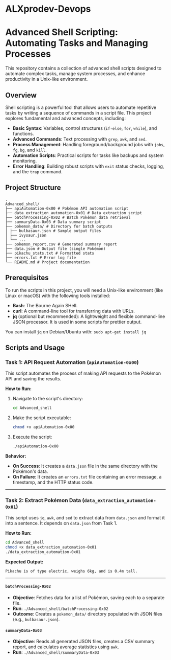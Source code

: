 # ALXprodev-Devops

# Advanced Shell Scripting: Automating Tasks and Managing Processes

This repository contains a collection of advanced shell scripts designed to automate complex tasks, manage system processes, and enhance productivity in a Unix-like environment.

## Overview

Shell scripting is a powerful tool that allows users to automate repetitive tasks by writing a sequence of commands in a script file. This project explores fundamental and advanced concepts, including:

- **Basic Syntax**: Variables, control structures (`if-else`, `for`, `while`), and functions.
- **Advanced Commands**: Text processing with `grep`, `awk`, and `sed`.
- **Process Management**: Handling foreground/background jobs with `jobs`, `fg`, `bg`, and `kill`.
- **Automation Scripts**: Practical scripts for tasks like backups and system monitoring.
- **Error Handling**: Building robust scripts with `exit` status checks, logging, and the `trap` command.

## Project Structure

```
.
Advanced_shell/
├── apiAutomation-0x00 # Pokémon API automation script
├── data_extraction_automation-0x01 # Data extraction script
├── batchProcessing-0x02 # Batch Pokémon data retrieval
├── summaryData-0x03 # Data summary script
├── pokemon_data/ # Directory for batch outputs
│ ├── bulbasaur.json # Sample output files
│ ├── ivysaur.json
│ └── ...
├── pokemon_report.csv # Generated summary report
├── data.json # Output file (single Pokémon)
├── pikachu_stats.txt # Formatted stats
├── errors.txt # Error log file
└── README.md # Project documentation
```

## Prerequisites

To run the scripts in this project, you will need a Unix-like environment (like Linux or macOS) with the following tools installed:

- **Bash**: The Bourne Again SHell.
- **curl**: A command-line tool for transferring data with URLs.
- **jq** (optional but recommended): A lightweight and flexible command-line JSON processor. It is used in some scripts for prettier output.

You can install `jq` on Debian/Ubuntu with:
`sudo apt-get install jq`

## Scripts and Usage

### Task 1: API Request Automation (`apiAutomation-0x00`)

This script automates the process of making API requests to the Pokémon API and saving the results.

**How to Run:**

1.  Navigate to the script's directory:
    ```bash
    cd Advanced_shell
    ```
2.  Make the script executable:
    ```bash
    chmod +x apiAutomation-0x00
    ```
3.  Execute the script:
    ```bash
    ./apiAutomation-0x00
    ```

**Behavior:**

- **On Success**: It creates a `data.json` file in the same directory with the Pokémon's data.
- **On Failure**: It creates an `errors.txt` file containing an error message, a timestamp, and the HTTP status code.

---

### Task 2: Extract Pokémon Data (`data_extraction_automation-0x01`)

This script uses `jq`, `awk`, and `sed` to extract data from `data.json` and format it into a sentence. It depends on `data.json` from Task 1.

**How to Run:**

```bash
cd Advanced_shell
chmod +x data_extraction_automation-0x01
./data_extraction_automation-0x01
```

**Expected Output:**

```
Pikachu is of type electric, weighs 6kg, and is 0.4m tall.
```

---

#### `batchProcessing-0x02`

- **Objective**: Fetches data for a list of Pokémon, saving each to a separate file.
- **Run**: `./Advanced_shell/batchProcessing-0x02`
- **Outcome**: Creates a `pokemon_data/` directory populated with JSON files (e.g., `bulbasaur.json`).


#### `summaryData-0x03`
* **Objective**: Reads all generated JSON files, creates a CSV summary report, and calculates average statistics using `awk`.
* **Run**: `./Advanced_shell/summaryData-0x03`

